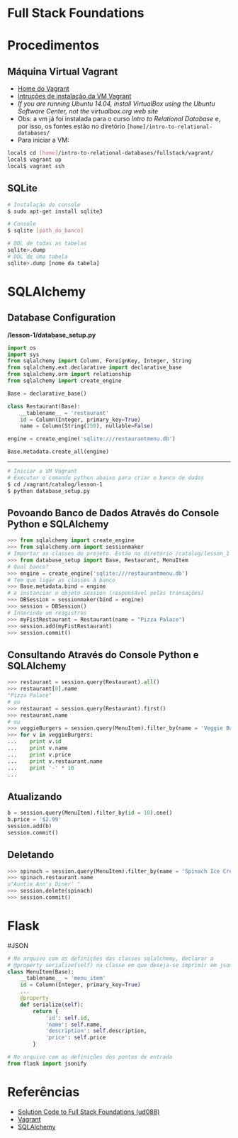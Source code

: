 # Full Stack Foundations

# Procedimentos

## Máquina Virtual Vagrant

* [Home do Vagrant](https://www.vagrantup.com/)
* [Intruções de instalação da VM Vagrant]( https://www.udacity.com/wiki/ud197/install-vagrant)
* _If you are running Ubuntu 14.04, install VirtualBox using the Ubuntu Software Center, not the virtualbox.org web site_
* Obs: a vm já foi instalada para o curso _Intro to Relational Database_ e, por isso, os fontes estão no diretório ```[home]/intro-to-relational-databases/```
* Para iniciar a VM:
```bash
local$ cd [home]/intro-to-relational-databases/fullstack/vagrant/
local$ vagrant up
local$ vagrant ssh
```

## SQLite
```bash
# Instalação do console
$ sudo apt-get install sqlite3

# Console
$ sqlite [path_do_banco]

# DDL de todas as tabelas
sqlite>.dump
# DDL de uma tabela
sqlite>.dump [nome da tabela]
```


# SQLAlchemy

## Database Configuration

__/lesson-1/database_setup.py__

```python
import os
import sys
from sqlalchemy import Column, ForeignKey, Integer, String
from sqlalchemy.ext.declarative import declarative_base
from sqlalchemy.orm import relationship
from sqlalchemy import create_engine

Base = declarative_base()

class Restaurant(Base):
    __tablename__ = 'restaurant'
    id = Column(Integer, primary_key=True)
    name = Column(String(250), nullable=False)

engine = create_engine('sqlite:///restaurantmenu.db')

Base.metadata.create_all(engine)
```
----------
```bash
# Iniciar a VM Vagrant  
# Executar o comando python abaixo para criar o banco de dados
$ cd /vagrant/catalog/lesson-1
$ python database_setup.py
```

## Povoando Banco de Dados Através do Console Python e SQLAlchemy

```python
>>> from sqlalchemy import create_engine
>>> from sqlalchemy.orm import sessionmaker
# Importar as classes do projeto. Estão no diretório /catalog/lesson_1
>>> from database_setup import Base, Restaurant, MenuItem
# Qual banco?
>>> engine = create_engine('sqlite:///restaurantmenu.db')
# Tem que ligar as classes à banco
>>> Base.metadata.bind = engine
# e instanciar o objeto session (responsável pelas transações)
>>> DBSession = sessionmaker(bind = engine)
>>> session = DBSession()
# Inserindo um resgistros
>>> myFistRestaurant = Restaurant(name = "Pizza Palace")
>>> session.add(myFistRestaurant)
>>> session.commit()
```

## Consultando Através do Console Python e SQLAlchemy
```python
>>> restaurant = session.query(Restaurant).all()
>>> restaurant[0].name
"Pizza Palace"
# ou
>>> restaurant = session.query(Restaurant).first()
>>> restaurant.name
# ou
>>> veggieBurgers = session.query(MenuItem).filter_by(name = 'Veggie Burger')
>>> for v in veggieBurgers:
...    print v.id
...    print v.name
...    print v.price
...    print v.restaurant.name
...    print '-' * 10
...
```
## Atualizando
```python
b = session.query(MenuItem).filter_by(id = 10).one()
b.price = '$2.99'
session.add(b)
session.commit()
```

## Deletando
```python
>>> spinach = session.query(MenuItem).filter_by(name = 'Spinach Ice Cream').one()
>>> spinach.restaurant.name
u"Auntie Ann's Diner' "
>>> session.delete(spinach)
>>> session.commit()
```

# Flask

#JSON

```python
# No arquivo com as definições das classes sqlalchemy, declarar a
# @property serialize(self) na classe em que deseja-se imprimir em json. Exemplo:
class MenuItem(Base):
    __tablename__ = 'menu_item'
    id = Column(Integer, primary_key=True)
    ...
    @property
    def serialize(self):
        return {
            'id': self.id,
            'name': self.name,
            'description': self.description,
            'price': self.price
        }
```

```python
# No arquivo com as definições dos pontos de entrada
from flask import jsonify

```


# Referências
* [Solution Code to Full Stack Foundations (ud088)](https://github.com/lobrown/Full-Stack-Foundations)
* [Vagrant](https://www.vagrantup.com/)
* [SQLAlchemy](http://www.sqlalchemy.org/)
